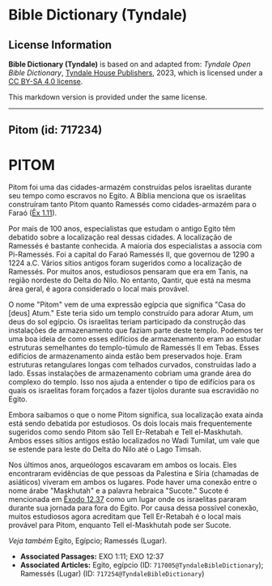 # Bible Dictionary (Tyndale)

## License Information

**Bible Dictionary (Tyndale)** is based on and adapted from: _Tyndale Open Bible Dictionary_, [Tyndale House Publishers](https://tyndaleopenresources.com/), 2023, which is licensed under a [CC BY-SA 4.0 license](https://creativecommons.org/licenses/by-sa/4.0/legalcode.en).

This markdown version is provided under the same license.



--------------------------------

## Pitom (id: 717234)

PITOM
=====

Pitom foi uma das cidades\-armazém construídas pelos israelitas durante seu tempo como escravos no Egito. A Bíblia menciona que os israelitas construíram tanto Pitom quanto Ramessés como cidades\-armazém para o Faraó ([Êx 1\.11](https://ref.ly/Exod1:11)).

Por mais de 100 anos, especialistas que estudam o antigo Egito têm debatido sobre a localização real dessas cidades. A localização de Ramessés é bastante conhecida. A maioria dos especialistas a associa com Pi\-Ramessés. Foi a capital do Faraó Ramessés II, que governou de 1290 a 1224 a.C. Vários sítios antigos foram sugeridos como a localização de Ramessés. Por muitos anos, estudiosos pensaram que era em Tanis, na região nordeste do Delta do Nilo. No entanto, Qantir, que está na mesma área geral, é agora considerado o local mais provável.

O nome "Pitom" vem de uma expressão egípcia que significa "Casa do \[deus] Atum." Este teria sido um templo construído para adorar Atum, um deus do sol egípcio. Os israelitas teriam participado da construção das instalações de armazenamento que faziam parte deste templo. Podemos ter uma boa ideia de como esses edifícios de armazenamento eram ao estudar estruturas semelhantes do templo\-túmulo de Ramessés II em Tebas. Esses edifícios de armazenamento ainda estão bem preservados hoje. Eram estruturas retangulares longas com telhados curvados, construídas lado a lado. Essas instalações de armazenamento cobriam uma grande área do complexo do templo. Isso nos ajuda a entender o tipo de edifícios para os quais os israelitas foram forçados a fazer tijolos durante sua escravidão no Egito.

Embora saibamos o que o nome Pitom significa, sua localização exata ainda está sendo debatida por estudiosos. Os dois locais mais frequentemente sugeridos como sendo Pitom são Tell Er\-Retabah e Tell el\-Maskhutah. Ambos esses sítios antigos estão localizados no Wadi Tumilat, um vale que se estende para leste do Delta do Nilo até o Lago Timsah.

Nos últimos anos, arqueólogos escavaram em ambos os locais. Eles encontraram evidências de que pessoas da Palestina e Síria (chamadas de asiáticos) viveram em ambos os lugares. Pode haver uma conexão entre o nome árabe "Maskhutah" e a palavra hebraica "Sucote." Sucote é mencionada em [Êxodo 12\.37](https://ref.ly/Exod12:37) como um lugar onde os israelitas pararam durante sua jornada para fora do Egito. Por causa dessa possível conexão, muitos estudiosos agora acreditam que Tell Er\-Retabah é o local mais provável para Pitom, enquanto Tell el\-Maskhutah pode ser Sucote.

*Veja também* Egito, Egípcio; Ramessés (Lugar).

* **Associated Passages:** EXO 1:11; EXO 12:37
* **Associated Articles:** Egito, egípcio (ID: `717005@TyndaleBibleDictionary`); Ramessés (Lugar) (ID: `717254@TyndaleBibleDictionary`)

